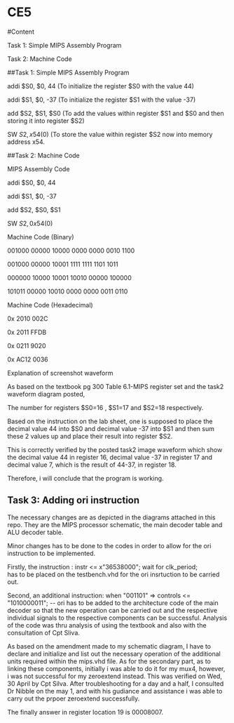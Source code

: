 CE5
===
#Content 

Task 1: Simple MIPS Assembly Program

Task 2: Machine Code

##Task 1: Simple MIPS Assembly Program

addi $S0, $0, 44      (To initialize the register $S0 with the value 44)

addi $S1, $0, -37     (To initialize the register $S1 with the value -37)

add $S2, $S1, $S0     (To add the values within register $S1 and $S0 and then storing it into register $S2)

 SW $S2, x54($0)       (To store the value within register $S2 now into memory address x54.
 
##Task 2: Machine Code
 
MIPS Assembly Code   

addi $S0, $0, 44 

addi $S1, $0, -37

add $S2, $S0, $S1

 SW $S2 ,0x54($0)    

Machine Code (Binary)  

001000 00000 10000 0000 0000 0010 1100  

001000 00000 10001 1111 1111 1101 1011

000000 10000 10001 10010 00000 100000

101011 00000 10010 0000 0000 0011 0110
 
Machine Code (Hexadecimal)

0x 2010 002C

0x 2011 FFDB

0x 0211 9020

0x AC12 0036

Explanation of screenshot waveform

As based on the textbook pg 300 Table 6.1-MIPS register set and the task2 waveform diagram posted, 

The number for registers $S0=16 , $S1=17 and $S2=18 respectively. 

Based on the instruction on the lab sheet, one is supposed to place the decimal value 44 into $S0 and decimal value -37 into $S1 and then sum these 2 values up and place their result into register $S2.

This is correctly verified by the posted task2 image waveform which show the decimal value 44 in register 16, decimal value -37 in register 17 and decimal value 7, which is the result of 44-37, in register 18.

Therefore, i will conclude that the program is working.

## Task 3: Adding ori instruction

The necessary changes are as depicted in the diagrams attached in this repo. They are the MIPS processor schematic, the main decoder table and ALU decoder table. 

Minor changes has to be done to the codes in order to allow for the ori instruction to be implemented.

Firstly, the instruction : instr <= x"36538000";
                  wait for clk_period;   
has to be placed on the testbench.vhd for the ori insrtuction to be carried out. 

Second,  an additional instruction: when "001101" => controls <= "1010000011"; -- ori has to be added to the architecture code of the main decoder so that the new operation can be carried out and the respective individual signals to the respective components can be successful. Analysis of the code was thru analysis of using the textbook and also with the consultation of Cpt Sliva.
                  
As based on the amendment made to my schematic diagram, I have to declare and initialize and list out the necessary operation of the additional units required within the mips.vhd file. As for the secondary part, as to linking these components, initially i was able to do it for my mux4, however, i was not successful for my zeroextend instead. This was verified on Wed, 30 April by Cpt Silva. After troubleshooting for a day and a half, I consulted Dr Nibble on the may 1, and with his gudiance and assistance i was able to carry out the prpoer zeroextend successfully. 

The finally answer in register location 19 is 00008007.
